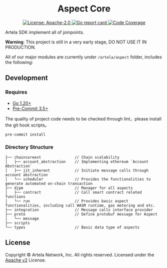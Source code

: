 <!--
parent:
  order: false
-->

<div align="center">
  <h1> Aspect Core </h1>
</div>

<div align="center">
  <a href="https://github.com/cosmos/cosmos-sdk/blob/main/LICENSE">
    <img alt="License: Apache-2.0" src="https://img.shields.io/github/license/cosmos/cosmos-sdk.svg" />
  </a>
  <a href="https://goreportcard.com/report/github.com/cosmos/cosmos-sdk">
    <img alt="Go report card" src="https://goreportcard.com/badge/github.com/cosmos/cosmos-sdk" />
  </a>
  <a href="https://codecov.io/gh/cosmos/cosmos-sdk">
    <img alt="Code Coverage" src="https://codecov.io/gh/cosmos/cosmos-sdk/branch/main/graph/badge.svg" />
  </a>
</div>

Artela SDK implement all of joinpoints.

**Warning**: This project is still in a very early stage, DO NOT USE IT IN PRODUCTION.


All of our major modules are currently under `/artela/aspect` folder, includes the following:


## Development
### Requires
*  [Go 1.20+](https://go.dev/dl)
*  [Pre-Commit 3.5+](https://pre-commit.com/)

The quality of project code needs to be checked through lint，please install the git hook scripts。
```shell
pre-commit install
```

### Directory Structure

```shell
├── chaincoreext               // Chain scalability 
│   ├── account_abstraction    // Implementing ethereum `Account Abstraction`
│   ├── jit_inherent           // Initiate message calls through account abstraction
│   └── scheduler              // Provides the functionalities to generate automated on-chain transaction
├── djpm                       // Manager for all aspects
│   ├── contract               // Call smart contract related functions
│   └── run                    // Provides basic aspect functionalities, including call WASM runtime, gas metering and etc.
├── integration                // Message calls interface provider
├── proto                      // Define protobuf message for Aspect
│   └── message
├── scripts                     
└── types                      // Basic data type of aspects

```


## License
Copyright © Artela Network, Inc. All rights reserved.
Licensed under the [Apache v2](LICENSE) License.